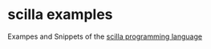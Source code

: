 # scilla examples

Exampes and Snippets of the [scilla programming language](https://scilla.readthedocs.io/en/latest/) 
